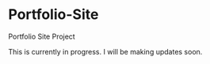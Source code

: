 # Portfolio-Site
Portfolio Site Project

This is currently in progress. I will be making updates soon.
